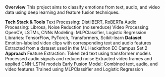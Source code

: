 **Overview**
This project aims to classify emotions from text, audio, and video data using deep learning and feature fusion techniques.

**Tech Stack & Tools**
Text Processing: DistilBERT, RoBERTa
Audio Processing: Librosa, Noise Reduction (noisereduce)
Video Processing: OpenCV, LSTMs, CNNs
Modeling: MLPClassifier, Logistic Regression
Libraries: TensorFlow, PyTorch, Transformers, Scikit-learn
**Dataset**
Emotion-labeled video clips with corresponding text and audio features
Extracted from a dataset used in the ML Hackathon EC Campus Set 2
**Approach**
Feature Extraction:
Tokenized text using transformer models
Processed audio signals and reduced noise
Extracted video frames and applied CNN-LSTM models
Early Fusion Model:
Combined text, audio, and video features
Trained using MLPClassifier and Logistic Regression
